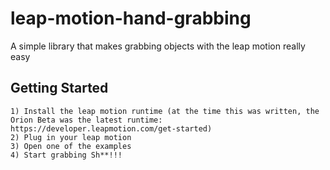 # leap-motion-hand-grabbing
A simple library that makes grabbing objects with the leap motion really easy

## Getting Started
    1) Install the leap motion runtime (at the time this was written, the Orion Beta was the latest runtime: https://developer.leapmotion.com/get-started)
    2) Plug in your leap motion
    3) Open one of the examples
    4) Start grabbing Sh**!!!
